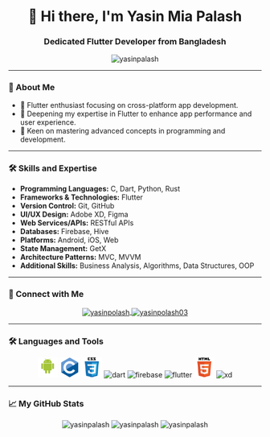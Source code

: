 <h1 align="center">👋 Hi there, I'm Yasin Mia Palash</h1>
<h3 align="center">Dedicated Flutter Developer from Bangladesh</h3>

<p align="center">
  <img src="https://komarev.com/ghpvc/?username=yasinpalash&label=Profile%20views&color=0e75b6&style=flat-square" alt="yasinpalash" />
</p>

---

### 🌱 About Me
- 📱 Flutter enthusiast focusing on cross-platform app development.
- 🌟 Deepening my expertise in Flutter to enhance app performance and user experience.
- 🧠 Keen on mastering advanced concepts in programming and development.

---

### 🛠️ Skills and Expertise
- **Programming Languages:** C, Dart, Python, Rust
- **Frameworks & Technologies:** Flutter
- **Version Control:** Git, GitHub
- **UI/UX Design:** Adobe XD, Figma
- **Web Services/APIs:** RESTful APIs
- **Databases:** Firebase, Hive
- **Platforms:** Android, iOS, Web
- **State Management:** GetX
- **Architecture Patterns:** MVC, MVVM
- **Additional Skills:** Business Analysis, Algorithms, Data Structures, OOP

---

### 🔗 Connect with Me
<p align="center">
  <a href="https://linkedin.com/in/yasinpolash" target="blank">
    <img align="center" src="https://raw.githubusercontent.com/rahuldkjain/github-profile-readme-generator/master/src/images/icons/Social/linked-in-alt.svg" alt="yasinpolash" height="30" width="40" />
  </a>
  <a href="https://fb.com/yasinpolash03" target="blank">
    <img align="center" src="https://raw.githubusercontent.com/rahuldkjain/github-profile-readme-generator/master/src/images/icons/Social/facebook.svg" alt="yasinpolash03" height="30" width="40" />
  </a>
</p>

---

### 🛠 Languages and Tools
<p align="center">
  <img src="https://raw.githubusercontent.com/devicons/devicon/master/icons/android/android-original-wordmark.svg" alt="android" width="40" height="40" />
  <img src="https://raw.githubusercontent.com/devicons/devicon/master/icons/c/c-original.svg" alt="c" width="40" height="40" />
  <img src="https://raw.githubusercontent.com/devicons/devicon/master/icons/css3/css3-original-wordmark.svg" alt="css3" width="40" height="40" />
  <img src="https://www.vectorlogo.zone/logos/dartlang/dartlang-icon.svg" alt="dart" width="40" height="40" />
  <img src="https://www.vectorlogo.zone/logos/firebase/firebase-icon.svg" alt="firebase" width="40" height="40" />
  <img src="https://www.vectorlogo.zone/logos/flutterio/flutterio-icon.svg" alt="flutter" width="40" height="40" />
  <img src="https://raw.githubusercontent.com/devicons/devicon/master/icons/html5/html5-original-wordmark.svg" alt="html5" width="40" height="40" />
  <img src="https://cdn.worldvectorlogo.com/logos/adobe-xd.svg" alt="xd" width="40" height="40" />
</p>

---

### 📈 My GitHub Stats
<p align="center">
  <img src="https://github-readme-stats.vercel.app/api/top-langs?username=yasinpalash&show_icons=true&locale=en&layout=compact" alt="yasinpalash" />
  <img src="https://github-readme-stats.vercel.app/api?username=yasinpalash&show_icons=true&locale=en" alt="yasinpalash" />
  <img src="https://github-readme-streak-stats.herokuapp.com/?user=yasinpalash" alt="yasinpalash" />
</p>
